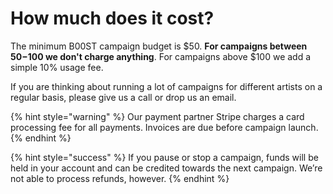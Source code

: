 # How much does it cost?

The minimum B00ST campaign budget is $50. **For campaigns between $50-$100 we don't charge anything**. For campaigns above $100 we add a simple 10% usage fee.&#x20;

If you are thinking about running a lot of campaigns for different artists on a regular basis, please give us a call or drop us an email.

{% hint style="warning" %}
Our payment partner Stripe charges a card processing fee for all payments. Invoices are due before campaign launch.&#x20;
{% endhint %}

{% hint style="success" %}
If you pause or stop a campaign, funds will be held in your account and can be credited towards the next campaign. We’re not able to process refunds, however.
{% endhint %}
